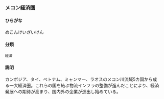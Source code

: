 <div style="display:none;">

## [あ行](securities-terms?id=あ行)
## [か行](securities-terms?id=か行)
## [さ行](securities-terms?id=さ行)
## [た行](securities-terms?id=た行)
## [な行](securities-terms?id=な行)
## [は行](securities-terms?id=は行)
## [ま行](securities-terms?id=ま行)

</div>

### メコン経済圏

#### ひらがな

めこんけいざいけん

#### 分類

`経済`

#### 説明

カンボジア、タイ、ベトナム、ミャンマー、ラオスのメコン川流域5カ国から成る一大経済圏。これらの国を結ぶ物流インフラの整備が進んだことにより、経済発展への期待が高まり、国内外の企業が進出し始めている。

<div style="display:none;">

## [や行](securities-terms?id=や行)
## [ら行](securities-terms?id=ら行)
## [わ行](securities-terms?id=わ行)
## [英数字・記号](securities-terms?id=英数字・記号)

</div>

